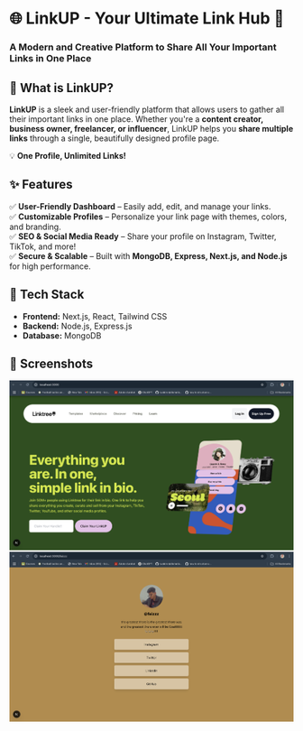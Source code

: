 # 🌐 LinkUP - Your Ultimate Link Hub 🚀  

### A Modern and Creative Platform to Share All Your Important Links in One Place  



## 🔗 What is LinkUP?  
**LinkUP** is a sleek and user-friendly platform that allows users to gather all their important links in one place. Whether you're a **content creator, business owner, freelancer, or influencer**, LinkUP helps you **share multiple links** through a single, beautifully designed profile page.  

💡 **One Profile, Unlimited Links!**  

## ✨ Features  
✅ **User-Friendly Dashboard** – Easily add, edit, and manage your links.  
✅ **Customizable Profiles** – Personalize your link page with themes, colors, and branding.  
✅ **SEO & Social Media Ready** – Share your profile on Instagram, Twitter, TikTok, and more!  
✅ **Secure & Scalable** – Built with **MongoDB, Express, Next.js, and Node.js** for high performance.  

## 🚀 Tech Stack  
- **Frontend:** Next.js, React, Tailwind CSS  
- **Backend:** Node.js, Express.js  
- **Database:** MongoDB  
  

## 🎨 Screenshots 
![alt text](<link-up/public/ss1.png>)
![alt text](<link-up/public/ss2.png>)


